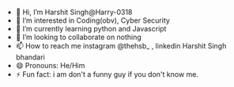 - 👋 Hi, I’m Harshit Singh@Harry-0318
- 👀 I’m interested in Coding(obv), Cyber Security
- 🌱 I’m currently learning python and Javascript
- 💞️ I’m looking to collaborate on nothing
- 📫 How to reach me instagram @thehsb_ , linkedin Harshit Singh bhandari
- 😄 Pronouns: He/Him
- ⚡ Fun fact: i am don't a funny guy if you don't know me.

<!---
Harry-0318/Harry-0318 is a ✨ special ✨ repository because its `README.md` (this file) appears on your GitHub profile.
You can click the Preview link to take a look at your changes.
--->
